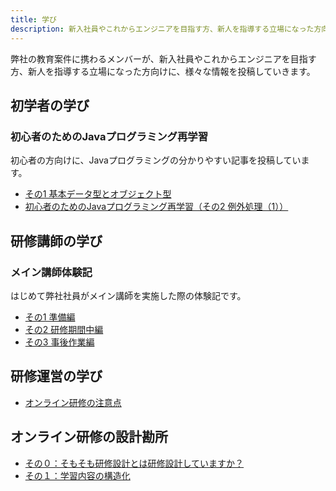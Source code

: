 ```yaml
---
title: 学び
description: 新入社員やこれからエンジニアを目指す方、新人を指導する立場になった方向けの情報
---
```


弊社の教育案件に携わるメンバーが、新入社員やこれからエンジニアを目指す方、新人を指導する立場になった方向けに、様々な情報を投稿していきます。

## 初学者の学び

### 初心者のためのJavaプログラミング再学習

初心者の方向けに、Javaプログラミングの分かりやすい記事を投稿しています。

- [その1 基本データ型とオブジェクト型](/learning/java-for-beginners_01/)
- [初心者のためのJavaプログラミング再学習（その2 例外処理（1））](/learning/java-for-beginners_02/)

## 研修講師の学び

### メイン講師体験記

はじめて弊社社員がメイン講師を実施した際の体験記です。

- [その1 準備編](/learning/main-teacher-experience_01/)
- [その2 研修期間中編](/learning/main-teacher-experience_02/)
- [その3 事後作業編](/learning/main-teacher-experience_03/)

## 研修運営の学び
- [オンライン研修の注意点](/learning/online-lecture-tips/)

## オンライン研修の設計勘所
- [その０：そもそも研修設計とは研修設計していますか？](/blogs/2022/09/20/instructional_d-001/)
- [その１：学習内容の構造化](/blogs/2022/10/13/instructional_d-002/)
